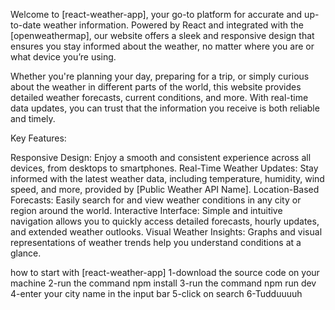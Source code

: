 Welcome to [react-weather-app], your go-to platform for accurate and up-to-date weather information. Powered by React and integrated with the [openweathermap], our website offers a sleek and responsive design that ensures you stay informed about the weather, no matter where you are or what device you’re using.

Whether you're planning your day, preparing for a trip, or simply curious about the weather in different parts of the world, this website provides detailed weather forecasts, current conditions, and more. With real-time data updates, you can trust that the information you receive is both reliable and timely.

Key Features:

Responsive Design: Enjoy a smooth and consistent experience across all devices, from desktops to smartphones.
Real-Time Weather Updates: Stay informed with the latest weather data, including temperature, humidity, wind speed, and more, provided by [Public Weather API Name].
Location-Based Forecasts: Easily search for and view weather conditions in any city or region around the world.
Interactive Interface: Simple and intuitive navigation allows you to quickly access detailed forecasts, hourly updates, and extended weather outlooks.
Visual Weather Insights: Graphs and visual representations of weather trends help you understand conditions at a glance.

how to start with [react-weather-app]
1-download the source code on your machine
2-run the command npm install
3-run the command npm run dev 
4-enter your city name in the input bar
5-click on search 
6-Tudduuuuh
